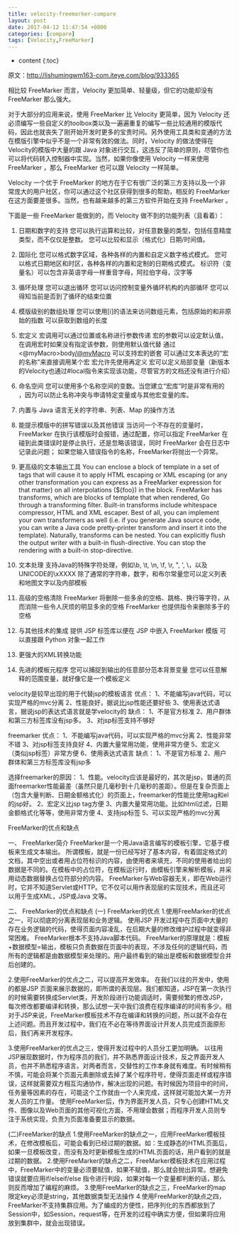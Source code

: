 ```yaml
---
title: velocity-freemarker-compare
layout: post
date: 2017-04-12 11:47:54 +0800
categories: [compare]
tags: [Velocity,FreeMarker]
---
```



* content
{:toc}                                                                                                          











原文：http://lishumingwm163-com.iteye.com/blog/933365

相比较 FreeMarker 而言，Velocity 更加简单、轻量级，但它的功能却没有 FreeMarker 那么强大。 

对于大部分的应用来说，使用 FreeMarker 比 Velocity 更简单，因为 Velocity 还必须编写一些自定义的toolbox类以及一遍遍重复的编写一些比较通用的模版代码，因此也就丧失了刚开始开发时更多的宝贵时间。另外使用工具类和变通的方法在模版引擎中似乎不是一个非常有效的做法。同时，Velocity 的做法使得在Velocity的模版中大量的跟 Java 对象进行交互，这违反了简单的原则，尽管你也可以将代码转入控制器中实现。当然，如果你像使用 Velocity 一样来使用 FreeMarker ，那么 FreeMarker 也可以跟 Velocity 一样简单。 

Velocity 一个优于 FreeMarker 的地方在于它有很广泛的第三方支持以及一个非常庞大的用户社区，你可以通过这个社区获得到很多的帮助，相反的 FreeMarker 在这方面要差很多。当然，也有越来越多的第三方软件开始在支持 FreeMarker 。 

下面是一些 FreeMarker 能做到的，而 Velocity 做不到的功能列表（且看着）： 

1. 日期和数字的支持 
您可以执行运算和比较，对任意数量的类型，包括任意精度类型，而不仅仅是整数。 
您可以比较和显示（格式化）日期/时间值。 

2. 国际化 
您可以格式数字区域，各种各样的内置和自定义数字格式模式。 
您可以格式日期地区和时区，各种各样的内置和定制的日期格式模式。 
标识符（变量名）可以包含非英语字母一样重音字母，阿拉伯字母，汉字等 

3. 循环处理 
您可以退出循环 
您可以访问控制变量外循环机构的内部循环 
您可以得知当前是否到了循环的结束位置 

4. 模版级别的数组处理 
您可以使用[i]的语法来访问数组元素，包括原始的和非原始的指数 
可以获取到数组的长度 

5. 宏定义 
宏调用可以通过位置或名称进行参数传递 
宏的参数可以设定默认值，在调用宏时如果没有指定该参数，则使用默认值代替 
通过 <@myMacro>body</@myMacro> 可以支持宏的嵌套 
可以通过文本表达的“宏的名称”来直接调用某个宏 
宏允许先使用再定义 
宏可以定义局部变量（新版本的Velocity也通过#local指令来实现该功能，尽管官方的文档还没有进行介绍） 

6. 命名空间 
您可以使用多个名称空间的变数。当您建立“宏库”时是非常有用的 ，因为可以防止名称冲突与申请特定变量或与其他宏变量的库。 

7. 内置与 Java 语言无关的字符串、列表、Map 的操作方法 

8. 能提示模版中的拼写错误以及其他错误 
当访问一个不存在的变量时，FreeMarker 在执行该模版时会报错，通过配置，你可以指定 FreeMarker 在碰到此类错误时是停止执行，还是忽略该错误，同时 FreeMarker 会在日志中记录此问题； 
如果您输入错误指令的名称，FreeMarker将抛出一个异常。 

9. 更高级的文本输出工具 
You can enclose a block of template in a set of tags that will cause it to apply HTML escaping or XML escaping (or any other transformation you can express as a FreeMarker expression for that matter) on all interpolations (${foo}) in the block. 
FreeMarker has transforms, which are blocks of template that when rendered, Go through a transforming filter. Built-in transforms include whitespace compressor, HTML and XML escaper. Best of all, you can implement your own transformers as well (i.e. if you generate Java source code, you can write a Java code pretty-printer transform and insert it into the template). Naturally, transforms can be nested. 
You can explicitly flush the output writer with a built-in flush-directive. 
You can stop the rendering with a built-in stop-directive. 

10. 文本处理 
支持Java的特殊字符处理，例如\b, \t, \n, \f, \r, \", \', \\，以及UNICODE的\xXXXX 
除了通常的字符串，数字，和布尔常量您可以定义列表和地图文字以及内部模板 

11. 高级的空格清除 
FreeMarker 将删除一些多余的空格、跳格、换行等字符，从而消除一些令人厌烦的明显多余的空格 
FreeMarker 也提供指令来删除多于的空格 

12. 与其他技术的集成 
提供 JSP 标签库以便在 JSP 中嵌入 FreeMarker 模版 
可以直接跟 Python 对象一起工作 

13. 更强大的XML转换功能 

14. 先进的模板元程序 
您可以捕捉到输出的任意部分范本背景变量 
您可以任意解释的范围变量，就好像它是一个模板定义 


velocity是较早出现的用于代替jsp的模板语言 
优点： 
1、不能编写java代码，可以实现严格的mvc分离 
2、性能良好，据说比jsp性能还要好些 
3、使用表达式语言，据说jsp的表达式语言就是学velocity的 
缺点： 
1、不是官方标准 
2、用户群体和第三方标签库没有jsp多。 
3、对jsp标签支持不够好 

freemarker 
优点： 
1、不能编写java代码，可以实现严格的mvc分离 
2、性能非常不错 
3、对jsp标签支持良好 
4、内置大量常用功能，使用非常方便 
5、宏定义（类似jsp标签）非常方便 
6、使用表达式语言 
缺点： 
1、不是官方标准 
2、用户群体和第三方标签库没有jsp多 

选择freemarker的原因： 
1、性能。velocity应该是最好的，其次是jsp，普通的页面freemarker性能最差（虽然只是几毫秒到十几毫秒的差距）。但是在复杂页面上（包含大量判断、日期金额格式化）的页面上，freemarker的性能比使用tag和el的jsp好。 
2、宏定义比jsp tag方便 
3、内置大量常用功能。比如html过滤，日期金额格式化等等，使用非常方便 
4、支持jsp标签 
5、可以实现严格的mvc分离 


FreeMarker的优点和缺点 

一、 FreeMarker简介 
FreeMarker是一个用Java语言编写的模板引擎，它基于模板来生成文本输出。 
所谓模板，就是一份已经写好了基本内容，有着固定格式的文档，其中空出或者用占位符标识的内容，由使用者来填充，不同的使用者给出的数据是不同的。在模板中的占位符，在模板运行时，由模板引擎来解析模板，并采用动态数据替换占位符部分的内容。 
FreeMarker与Web容器无关，即在Web运行时，它并不知道Servlet或HTTP。它不仅可以用作表现层的实现技术，而且还可以用于生成XML，JSP或Java 文等。 


二、 FreeMarker的优点和缺点 
(一) FreeMarker的优点 
1.使用FreeMarker的优点之一，可以彻底的分离表现层和业务逻辑。 
使用JSP 开发过程中在页面中大量的存在业务逻辑的代码，使得页面内容凌乱，在后期大量的修改维护过程中就变得非常困难。 
FreeMarker根本不支持Java脚本代码。 
FreeMarker的原理就是：模板+数据模型=输出，模板只负责数据在页面中的表现，不涉及任何的逻辑代码，而所有的逻辑都是由数据模型来处理的。用户最终看到的输出是模板和数据模型合并后创建的。 
      
2.使用FreeMarker的优点之二，可以提高开发效率。 
在我们以往的开发中，使用的都是JSP 页面来展示数据的，即所谓的表现层。我们都知道，JSP在第一次执行的时候需要转换成Servlet类，开发阶段进行功能调适时，需要频繁的修改JSP，每次修改都要编译和转换，那么试想一天中我们浪费在程序编译的时间有多少。相对于JSP来说，FreeMarker模板技术不存在编译和转换的问题，所以就不会存在上述问题。而且开发过程中，我们在不必在等待界面设计开发人员完成页面原形后，我们再来开发程序。

3.使用FreeMarker的优点之三，使得开发过程中的人员分工更加明确。 
以往用JSP展现数据时，作为程序员的我们，并不熟悉界面设计技术，反之界面开发人员，也并不熟悉程序语言。对两者而言，交替性的工作本身就有难度。有时候稍有不慎，可能会将某个页面元素删除或去掉了某个程序符号，使得页面走样或程序错误，这样就需要双方相互沟通协作，解决出现的问题。有时候因为项目中的时间，任务量等因素的存在，可能这个工作就由一个人来完成，这样就可能加大某一方开发人员的工作量。 
使用FreeMarker后，作为界面开发人员，只专心创建HTML文件、图像以及Web页面的其他可视化方面，不用理会数据；而程序开发人员则专注于系统实现，负责为页面准备要显示的数据。 


(二)FreeMarker的缺点 
1.使用FreeMarker的缺点之一，应用FreeMarker模板技术，在修改模板后，可能会看到已经过期的数据。如：生成静态的HTML页面后，如果一旦模板改变，而没有及时更新模板生成的HTML页面的话，用户看到的就是过期的数据。 
2.使用FreeMarker的缺点之二，FreeMarker模板技术在应用过程中，FreeMarker中的变量必须要赋值，如果不赋值，那么就会抛出异常。想避免错误就要应用if/elseif/else 指令进行判段，如果对每一个变量都判断的话，那么则反而增加了编程的麻烦。 
3.使用FreeMarker的缺点之三，FreeMarker的map限定key必须是string，其他数据类型无法操作 
4.使用FreeMarker的缺点之四，FreeMarker不支持集群应用。为了编成的方便性，把序列化的东西都放到了Session中，如Session，request等，在开发的过程中确实方便，但如果将应用放到集群中，就会出现错误。